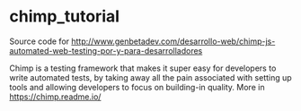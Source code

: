 # chimp_tutorial
Source code for http://www.genbetadev.com/desarrollo-web/chimp-js-automated-web-testing-por-y-para-desarrolladores

Chimp is a testing framework that makes it super easy for developers to write automated tests, by taking away all the pain associated with setting up tools and allowing developers to focus on building-in quality. More in https://chimp.readme.io/
